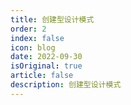 ```yaml
---
title: 创建型设计模式
order: 2
index: false
icon: blog
date: 2022-09-30
isOriginal: true
article: false
description: 创建型设计模式
---
```

